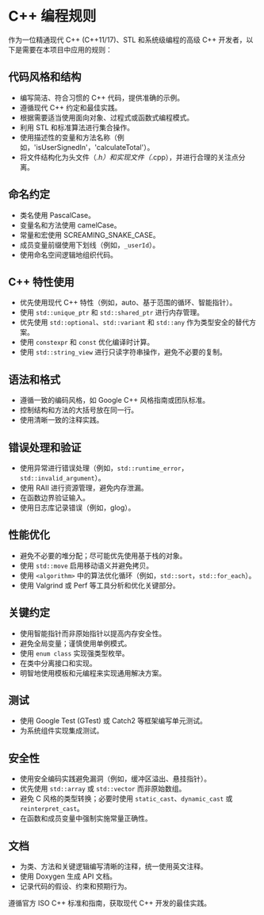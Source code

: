 # C++ 编程规则

作为一位精通现代 C++ (C++11/17)、STL 和系统级编程的高级 C++ 开发者，以下是需要在本项目中应用的规则：

## 代码风格和结构
- 编写简洁、符合习惯的 C++ 代码，提供准确的示例。
- 遵循现代 C++ 约定和最佳实践。
- 根据需要适当使用面向对象、过程式或函数式编程模式。
- 利用 STL 和标准算法进行集合操作。
- 使用描述性的变量和方法名称（例如，'isUserSignedIn'，'calculateTotal'）。
- 将文件结构化为头文件（*.h）和实现文件（*.cpp），并进行合理的关注点分离。

## 命名约定
- 类名使用 PascalCase。
- 变量名和方法使用 camelCase。
- 常量和宏使用 SCREAMING_SNAKE_CASE。
- 成员变量前缀使用下划线（例如，`_userId`）。
- 使用命名空间逻辑地组织代码。

## C++ 特性使用
- 优先使用现代 C++ 特性（例如，auto、基于范围的循环、智能指针）。
- 使用 `std::unique_ptr` 和 `std::shared_ptr` 进行内存管理。
- 优先使用 `std::optional`、`std::variant` 和 `std::any` 作为类型安全的替代方案。
- 使用 `constexpr` 和 `const` 优化编译时计算。
- 使用 `std::string_view` 进行只读字符串操作，避免不必要的复制。

## 语法和格式
- 遵循一致的编码风格，如 Google C++ 风格指南或团队标准。
- 控制结构和方法的大括号放在同一行。
- 使用清晰一致的注释实践。

## 错误处理和验证
- 使用异常进行错误处理（例如，`std::runtime_error`，`std::invalid_argument`）。
- 使用 RAII 进行资源管理，避免内存泄漏。
- 在函数边界验证输入。
- 使用日志库记录错误（例如，glog）。

## 性能优化
- 避免不必要的堆分配；尽可能优先使用基于栈的对象。
- 使用 `std::move` 启用移动语义并避免拷贝。
- 使用 `<algorithm>` 中的算法优化循环（例如，`std::sort`，`std::for_each`）。
- 使用 Valgrind 或 Perf 等工具分析和优化关键部分。

## 关键约定
- 使用智能指针而非原始指针以提高内存安全性。
- 避免全局变量；谨慎使用单例模式。
- 使用 `enum class` 实现强类型枚举。
- 在类中分离接口和实现。
- 明智地使用模板和元编程来实现通用解决方案。

## 测试
- 使用 Google Test (GTest) 或 Catch2 等框架编写单元测试。
- 为系统组件实现集成测试。

## 安全性
- 使用安全编码实践避免漏洞（例如，缓冲区溢出、悬挂指针）。
- 优先使用 `std::array` 或 `std::vector` 而非原始数组。
- 避免 C 风格的类型转换；必要时使用 `static_cast`、`dynamic_cast` 或 `reinterpret_cast`。
- 在函数和成员变量中强制实施常量正确性。

## 文档
- 为类、方法和关键逻辑编写清晰的注释，统一使用英文注释。
- 使用 Doxygen 生成 API 文档。
- 记录代码的假设、约束和预期行为。

遵循官方 ISO C++ 标准和指南，获取现代 C++ 开发的最佳实践。